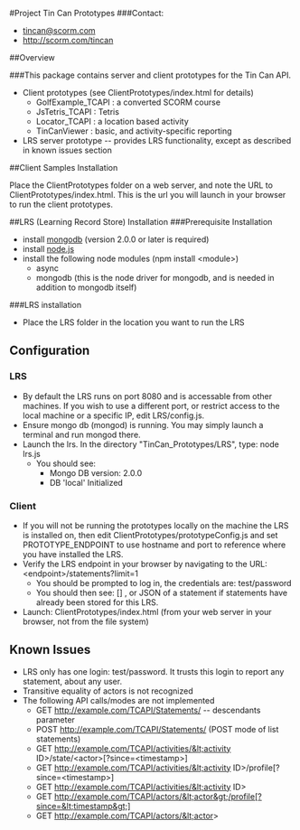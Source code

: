 #Project Tin Can Prototypes
###Contact:
* tincan@scorm.com
* http://scorm.com/tincan

##Overview

###This package contains server and client prototypes for the Tin Can API.
* Client prototypes (see ClientPrototypes/index.html for details)
	* GolfExample\_TCAPI : a converted SCORM course
	* JsTetris\_TCAPI : Tetris
	* Locator\_TCAPI : a location based activity
	* TinCanViewer : basic, and activity-specific reporting
* LRS server prototype -- provides LRS functionality, except as described in known issues section

##Client Samples Installation

Place the ClientPrototypes folder on a web server, and note the URL to ClientPrototypes/index.html.
This is the url you will launch in your browser to run the client prototypes.

##LRS (Learning Record Store) Installation
###Prerequisite Installation
* install [mongodb](http://www.mongodb.org/downloads) (version 2.0.0 or later is required)
* install [node.js](https://github.com/joyent/node/wiki/Installation)
* install the following node modules (npm install &lt;module&gt;)
	* async
	* mongodb (this is the node driver for mongodb, and is needed in addition to mongodb itself)

###LRS installation
* Place the LRS folder in the location you want to run the LRS

## Configuration
### LRS
* By default the LRS runs on port 8080 and is accessable from other machines. If you wish to use a different port, or restrict access to the local machine or a specific IP, edit LRS/config.js.
* Ensure mongo db (mongod) is running. You may simply launch a terminal and run mongod there.
* Launch the lrs. In the directory "TinCan_Prototypes/LRS", type: node lrs.js
	* You should see:
		* Mongo DB version: 2.0.0
		* DB 'local' Initialized

### Client
 * If you will not be running the prototypes locally on the machine the LRS is installed on, then edit ClientPrototypes/prototypeConfig.js
and set PROTOTYPE_ENDPOINT to use hostname and port to reference where you have installed the LRS.
 * Verify the LRS endpoint in your browser by navigating to the URL: &lt;endpoint&gt;/statements?limit=1
	* You should be prompted to log in, the credentials are: test/password
	* You should then see: [] , or JSON of a statement if statements have already been stored for this LRS.
 * Launch: ClientPrototypes/index.html (from your web server in your browser, not from the file system) 

## Known Issues
* LRS only has one login: test/password. It trusts this login to report any statement, about any user.
* Transitive equality of actors is not recognized
* The following API calls/modes are not implemented
	* GET http://example.com/TCAPI/Statements/ -- descendants parameter
	* POST http://example.com/TCAPI/Statements/ (POST mode of list statements)
	* GET http://example.com/TCAPI/activities/&lt;activity ID&gt;/state/&lt;actor&gt;[?since=&lt;timestamp&gt;]
	* GET http://example.com/TCAPI/activities/&lt;activity ID&gt;/profile[?since=&lt;timestamp&gt;]
	* GET http://example.com/TCAPI/activities/&lt;activity ID&gt;
	* GET http://example.com/TCAPI/actors/&lt;actor&gt;/profile[?since=&lt;timestamp&gt;]
	* GET http://example.com/TCAPI/actors/&lt;actor&gt;
	
	